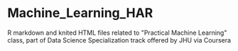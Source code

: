 # Machine_Learning_HAR
R markdown and knited HTML files related to "Practical Machine Learning" class, part of Data Science Specialization track offered by JHU via Coursera 
